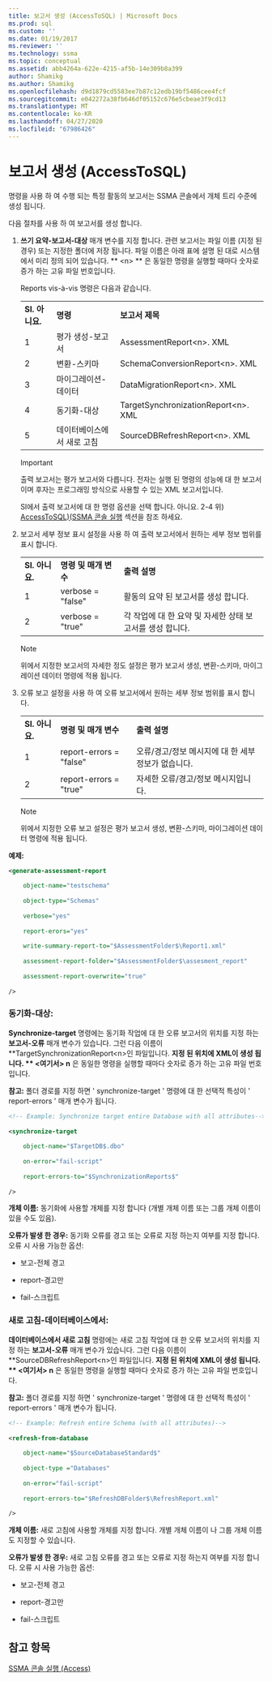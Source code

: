 ```yaml
---
title: 보고서 생성 (AccessToSQL) | Microsoft Docs
ms.prod: sql
ms.custom: ''
ms.date: 01/19/2017
ms.reviewer: ''
ms.technology: ssma
ms.topic: conceptual
ms.assetid: abb4264a-622e-4215-af5b-14e309b8a399
author: Shamikg
ms.author: Shamikg
ms.openlocfilehash: d9d1879cd5583ee7b87c12edb19bf5486cee4fcf
ms.sourcegitcommit: e042272a38fb646df05152c676e5cbeae3f9cd13
ms.translationtype: MT
ms.contentlocale: ko-KR
ms.lasthandoff: 04/27/2020
ms.locfileid: "67986426"
---
```

# <a name="generating-reports-accesstosql"></a>보고서 생성 (AccessToSQL)
명령을 사용 하 여 수행 되는 특정 활동의 보고서는 SSMA 콘솔에서 개체 트리 수준에 생성 됩니다.  
  
다음 절차를 사용 하 여 보고서를 생성 합니다.  
  
1.  **쓰기 요약-보고서-대상** 매개 변수를 지정 합니다. 관련 보고서는 파일 이름 (지정 된 경우) 또는 지정한 폴더에 저장 됩니다. 파일 이름은 아래 표에 설명 된 대로 시스템에서 미리 정의 되어 있습니다. ** &lt;n&gt; ** 은 동일한 명령을 실행할 때마다 숫자로 증가 하는 고유 파일 번호입니다.  
  
    Reports vis-à-vis 명령은 다음과 같습니다.  
  
    ||||  
    |-|-|-|  
    |**Sl. 아니요.**|**명령**|**보고서 제목**|  
    |1|평가 생성-보고서|AssessmentReport&lt;n&gt;. XML|  
    |2|변환-스키마|SchemaConversionReport&lt;n&gt;. XML|  
    |3|마이그레이션-데이터|DataMigrationReport&lt;n&gt;. XML|  
    |4|동기화-대상|TargetSynchronizationReport&lt;n&gt;. XML|  
    |5|데이터베이스에서 새로 고침|SourceDBRefreshReport&lt;n&gt;. XML|  
  
    > [!IMPORTANT]  
    > 출력 보고서는 평가 보고서와 다릅니다. 전자는 실행 된 명령의 성능에 대 한 보고서 이며 후자는 프로그래밍 방식으로 사용할 수 있는 XML 보고서입니다.  
  
    Sl에서 출력 보고서에 대 한 명령 옵션을 선택 합니다. 아니요. 2-4 위) [AccessToSQL&#41;&#40;SSMA 콘솔 실행](../../ssma/access/executing-the-ssma-console-accesstosql.md) 섹션을 참조 하세요.  
  
2.  보고서 세부 정보 표시 설정을 사용 하 여 출력 보고서에서 원하는 세부 정보 범위를 표시 합니다.  
  
    ||||  
    |-|-|-|  
    |**Sl. 아니요.**|**명령 및 매개 변수**|**출력 설명**|  
    |1|verbose = "false"|활동의 요약 된 보고서를 생성 합니다.|  
    |2|verbose = "true"|각 작업에 대 한 요약 및 자세한 상태 보고서를 생성 합니다.|  
  
    > [!NOTE]  
    > 위에서 지정한 보고서의 자세한 정도 설정은 평가 보고서 생성, 변환-스키마, 마이그레이션 데이터 명령에 적용 됩니다.  
  
3.  오류 보고 설정을 사용 하 여 오류 보고서에서 원하는 세부 정보 범위를 표시 합니다.  
  
    ||||  
    |-|-|-|  
    |**Sl. 아니요.**|**명령 및 매개 변수**|**출력 설명**|  
    |1|report-errors = "false"|오류/경고/정보 메시지에 대 한 세부 정보가 없습니다.|  
    |2|report-errors = "true"|자세한 오류/경고/정보 메시지입니다.|  
  
    > [!NOTE]  
    > 위에서 지정한 오류 보고 설정은 평가 보고서 생성, 변환-스키마, 마이그레이션 데이터 명령에 적용 됩니다.  
  
**예제:**  
  
```xml  
<generate-assessment-report  
  
    object-name="testschema"  
  
    object-type="Schemas"  
  
    verbose="yes"  
  
    report-erors="yes"  
  
    write-summary-report-to="$AssessmentFolder$\Report1.xml"  
  
    assessment-report-folder="$AssessmentFolder$\assesment_report"  
  
    assessment-report-overwrite="true"  
  
/>  
```  
  
### <a name="synchronize-target"></a>동기화-대상:  
**Synchronize-target** 명령에는 동기화 작업에 대 한 오류 보고서의 위치를 지정 하는 **보고서-오류** 매개 변수가 있습니다. 그런 다음 이름이 **TargetSynchronizationReport&lt;n&gt;인 파일입니다. **지정 된 위치에 XML이 생성 됩니다. ** &lt;여기서&gt; n** 은 동일한 명령을 실행할 때마다 숫자로 증가 하는 고유 파일 번호입니다.  
  
**참고:** 폴더 경로를 지정 하면 ' synchronize-target ' 명령에 대 한 선택적 특성이 ' report-errors ' 매개 변수가 됩니다.  
  
```xml  
<!-- Example: Synchronize target entire Database with all attributes-->  
  
<synchronize-target  
  
    object-name="$TargetDB$.dbo"  
  
    on-error="fail-script"  
  
    report-errors-to="$SynchronizationReports$"  
  
/>  
```  
**개체 이름:** 동기화에 사용할 개체를 지정 합니다 (개별 개체 이름 또는 그룹 개체 이름이 있을 수도 있음).  
  
**오류가 발생 한 경우:** 동기화 오류를 경고 또는 오류로 지정 하는지 여부를 지정 합니다. 오류 시 사용 가능한 옵션:  
  
-   보고-전체 경고  
  
-   report-경고만  
  
-   fail-스크립트  
  
### <a name="refresh-from-database"></a>새로 고침-데이터베이스에서:  
**데이터베이스에서 새로 고침** 명령에는 새로 고침 작업에 대 한 오류 보고서의 위치를 지정 하는 **보고서-오류** 매개 변수가 있습니다. 그런 다음 이름이 **SourceDBRefreshReport&lt;n&gt;인 파일입니다. **지정 된 위치에 XML이 생성 됩니다. ** &lt;여기서&gt; n** 은 동일한 명령을 실행할 때마다 숫자로 증가 하는 고유 파일 번호입니다.  
  
**참고:** 폴더 경로를 지정 하면 ' synchronize-target ' 명령에 대 한 선택적 특성이 ' report-errors ' 매개 변수가 됩니다.  
  
```xml  
<!-- Example: Refresh entire Schema (with all attributes)-->  
  
<refresh-from-database  
  
    object-name="$SourceDatabaseStandard$"  
  
    object-type ="Databases"  
  
    on-error="fail-script"  
  
    report-errors-to="$RefreshDBFolder$\RefreshReport.xml"  
  
/>  
```  
**개체 이름:** 새로 고침에 사용할 개체를 지정 합니다. 개별 개체 이름이 나 그룹 개체 이름도 지정할 수 있습니다.  
  
**오류가 발생 한 경우:** 새로 고침 오류를 경고 또는 오류로 지정 하는지 여부를 지정 합니다. 오류 시 사용 가능한 옵션:  
  
-   보고-전체 경고  
  
-   report-경고만  
  
-   fail-스크립트  
  
## <a name="see-also"></a>참고 항목  
[SSMA 콘솔 실행 (Access)](https://msdn.microsoft.com/aa1bf665-8dc0-4259-b36f-46ae67197a43)  
  
